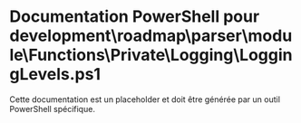 # Documentation PowerShell pour development\roadmap\parser\module\Functions\Private\Logging\LoggingLevels.ps1

Cette documentation est un placeholder et doit être générée par un outil PowerShell spécifique.
